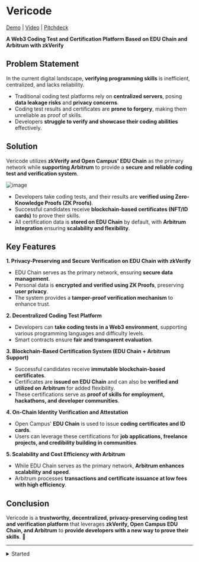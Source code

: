 # Vericode
[Demo]() | [Video]() | [Pitchdeck](https://www.figma.com/deck/AU224Y9MMVlaamwEpE5HWI)

**A Web3 Coding Test and Certification Platform Based on EDU Chain and Arbitrum with zkVerify**

## Problem Statement

In the current digital landscape, **verifying programming skills** is inefficient, centralized, and lacks reliability.

- Traditional coding test platforms rely on **centralized servers**, posing **data leakage risks** and **privacy concerns**.
- Coding test results and certificates are **prone to forgery**, making them unreliable as proof of skills.
- Developers **struggle to verify and showcase their coding abilities** effectively.

## Solution

Vericode utilizes **zkVerify and Open Campus' EDU Chain** as the primary network while **supporting Arbitrum** to provide a **secure and reliable coding test and verification system**.

![image](https://github.com/user-attachments/assets/2fa70cd5-e7bf-4da5-8054-7fac61634a7d)

- Developers take coding tests, and their results are **verified using Zero-Knowledge Proofs (ZK Proofs)**.
- Successful candidates receive **blockchain-based certificates (NFT/ID cards)** to prove their skills.
- All certification data is **stored on EDU Chain** by default, with **Arbitrum integration** ensuring **scalability and flexibility**.

## Key Features

**1. Privacy-Preserving and Secure Verification on EDU Chain with zkVerify**

- EDU Chain serves as the primary network, ensuring **secure data management**.
- Personal data is **encrypted and verified using ZK Proofs**, preserving **user privacy**.
- The system provides a **tamper-proof verification mechanism** to enhance trust.

**2. Decentralized Coding Test Platform**

- Developers can **take coding tests in a Web3 environment**, supporting various programming languages and difficulty levels.
- Smart contracts ensure **fair and transparent evaluation**.

**3. Blockchain-Based Certification System (EDU Chain + Arbitrum Support)**

- Successful candidates receive **immutable blockchain-based certificates**.
- Certificates are **issued on EDU Chain** and can also be **verified and utilized on Arbitrum** for added flexibility.
- These certifications serve as **proof of skills for employment, hackathons, and developer communities**.

**4. On-Chain Identity Verification and Attestation**

- Open Campus' **EDU Chain** is used to issue **coding certificates and ID cards**.
- Users can leverage these certifications for **job applications, freelance projects, and credibility building in communities**.

**5. Scalability and Cost Efficiency with Arbitrum**

- While EDU Chain serves as the primary network, **Arbitrum enhances scalability and speed**.
- Arbitrum processes **transactions and certificate issuance at low fees with high efficiency**.

## Conclusion

Vericode is a **trustworthy, decentralized, privacy-preserving coding test and verification platform** that leverages **zkVerify, Open Campus EDU Chain, and Arbitrum** to **provide developers with a new way to prove their skills**. 🚀

---

<details>
<summary>
  Started
</summary>
<div markdown="1">

This is a [Next.js](https://nextjs.org) project bootstrapped with [`create-next-app`](https://nextjs.org/docs/app/api-reference/cli/create-next-app).

## Getting Started

First, run the development server:

```bash
npm run dev
# or
yarn dev
# or
pnpm dev
# or
bun dev
```

Open [http://localhost:3000](http://localhost:3000) with your browser to see the result.

You can start editing the page by modifying `app/page.tsx`. The page auto-updates as you edit the file.

This project uses [`next/font`](https://nextjs.org/docs/app/building-your-application/optimizing/fonts) to automatically optimize and load [Geist](https://vercel.com/font), a new font family for Vercel.

## Learn More

To learn more about Next.js, take a look at the following resources:

- [Next.js Documentation](https://nextjs.org/docs) - learn about Next.js features and API.
- [Learn Next.js](https://nextjs.org/learn) - an interactive Next.js tutorial.

You can check out [the Next.js GitHub repository](https://github.com/vercel/next.js) - your feedback and contributions are welcome!

## Deploy on Vercel

The easiest way to deploy your Next.js app is to use the [Vercel Platform](https://vercel.com/new?utm_medium=default-template&filter=next.js&utm_source=create-next-app&utm_campaign=create-next-app-readme) from the creators of Next.js.

Check out our [Next.js deployment documentation](https://nextjs.org/docs/app/building-your-application/deploying) for more details.

</div>
</details>
